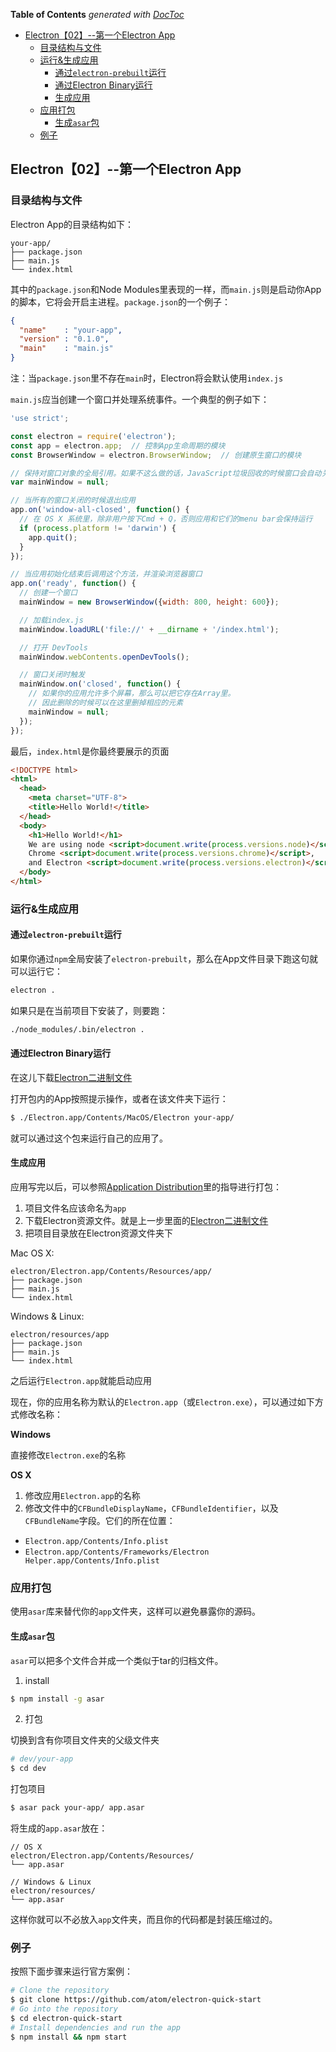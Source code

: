 <!-- START doctoc generated TOC please keep comment here to allow auto update -->
<!-- DON'T EDIT THIS SECTION, INSTEAD RE-RUN doctoc TO UPDATE -->
**Table of Contents**  *generated with [DocToc](https://github.com/thlorenz/doctoc)*

- [Electron【02】--第一个Electron App](#electron%E3%80%9002%E3%80%91--%E7%AC%AC%E4%B8%80%E4%B8%AAelectron-app)
  - [目录结构与文件](#%E7%9B%AE%E5%BD%95%E7%BB%93%E6%9E%84%E4%B8%8E%E6%96%87%E4%BB%B6)
  - [运行&生成应用](#%E8%BF%90%E8%A1%8C&%E7%94%9F%E6%88%90%E5%BA%94%E7%94%A8)
    - [通过`electron-prebuilt`运行](#%E9%80%9A%E8%BF%87electron-prebuilt%E8%BF%90%E8%A1%8C)
    - [通过Electron Binary运行](#%E9%80%9A%E8%BF%87electron-binary%E8%BF%90%E8%A1%8C)
    - [生成应用](#%E7%94%9F%E6%88%90%E5%BA%94%E7%94%A8)
  - [应用打包](#%E5%BA%94%E7%94%A8%E6%89%93%E5%8C%85)
    - [生成`asar`包](#%E7%94%9F%E6%88%90asar%E5%8C%85)
  - [例子](#%E4%BE%8B%E5%AD%90)

<!-- END doctoc generated TOC please keep comment here to allow auto update -->

## Electron【02】--第一个Electron App

### 目录结构与文件

Electron App的目录结构如下：

```text
your-app/
├── package.json
├── main.js
└── index.html
```

其中的`package.json`和Node Modules里表现的一样，而`main.js`则是启动你App的脚本，它将会开启主进程。`package.json`的一个例子：

```json
{
  "name"    : "your-app",
  "version" : "0.1.0",
  "main"    : "main.js"
}
```

注：当`package.json`里不存在`main`时，Electron将会默认使用`index.js`

`main.js`应当创建一个窗口并处理系统事件。一个典型的例子如下：

```js
'use strict';

const electron = require('electron');
const app = electron.app;  // 控制App生命周期的模块
const BrowserWindow = electron.BrowserWindow;  // 创建原生窗口的模块

// 保持对窗口对象的全局引用。如果不这么做的话，JavaScript垃圾回收的时候窗口会自动关闭
var mainWindow = null;

// 当所有的窗口关闭的时候退出应用
app.on('window-all-closed', function() {
  // 在 OS X 系统里，除非用户按下Cmd + Q，否则应用和它们的menu bar会保持运行
  if (process.platform != 'darwin') {
    app.quit();
  }
});

// 当应用初始化结束后调用这个方法，并渲染浏览器窗口
app.on('ready', function() {
  // 创建一个窗口
  mainWindow = new BrowserWindow({width: 800, height: 600});

  // 加载index.js
  mainWindow.loadURL('file://' + __dirname + '/index.html');

  // 打开 DevTools
  mainWindow.webContents.openDevTools();

  // 窗口关闭时触发
  mainWindow.on('closed', function() {
    // 如果你的应用允许多个屏幕，那么可以把它存在Array里。
    // 因此删除的时候可以在这里删掉相应的元素
    mainWindow = null;
  });
});
```

最后，`index.html`是你最终要展示的页面

```html
<!DOCTYPE html>
<html>
  <head>
    <meta charset="UTF-8">
    <title>Hello World!</title>
  </head>
  <body>
    <h1>Hello World!</h1>
    We are using node <script>document.write(process.versions.node)</script>,
    Chrome <script>document.write(process.versions.chrome)</script>,
    and Electron <script>document.write(process.versions.electron)</script>.
  </body>
</html>
```

### 运行&生成应用

#### 通过`electron-prebuilt`运行

如果你通过`npm`全局安装了`electron-prebuilt`，那么在App文件目录下跑这句就可以运行它：

```bash
electron .
```

如果只是在当前项目下安装了，则要跑：

```bash
./node_modules/.bin/electron .
```

#### 通过Electron Binary运行

在这儿下载[Electron二进制文件](https://github.com/electron/electron/releases)

打开包内的App按照提示操作，或者在该文件夹下运行：

```bash
$ ./Electron.app/Contents/MacOS/Electron your-app/
```

就可以通过这个包来运行自己的应用了。

#### 生成应用

应用写完以后，可以参照[Application Distribution](https://github.com/electron/electron/blob/v0.37.8/docs/tutorial/application-distribution.md)里的指导进行打包：

  1. 项目文件名应该命名为`app`
  2. 下载Electron资源文件。就是上一步里面的[Electron二进制文件](https://github.com/electron/electron/releases)
  3. 把项目目录放在Electron资源文件夹下

Mac OS X:

```text
electron/Electron.app/Contents/Resources/app/
├── package.json
├── main.js
└── index.html
```

Windows & Linux:

```text
electron/resources/app
├── package.json
├── main.js
└── index.html
```

之后运行`Electron.app`就能启动应用

现在，你的应用名称为默认的`Electron.app`（或`Electron.exe`），可以通过如下方式修改名称：

**Windows**

直接修改`Electron.exe`的名称

**OS X**

  1. 修改应用`Electron.app`的名称
  2. 修改文件中的`CFBundleDisplayName`，`CFBundleIdentifier`，以及`CFBundleName`字段。它们的所在位置：

  - `Electron.app/Contents/Info.plist`
  - `Electron.app/Contents/Frameworks/Electron Helper.app/Contents/Info.plist
`
 

### 应用打包

使用`asar`库来替代你的`app`文件夹，这样可以避免暴露你的源码。

#### 生成`asar`包

`asar`可以把多个文件合并成一个类似于tar的归档文件。

  1. install

```bash
$ npm install -g asar
```

  2. 打包 

切换到含有你项目文件夹的父级文件夹

```bash
# dev/your-app
$ cd dev
```

打包项目

```bash
$ asar pack your-app/ app.asar
```

将生成的`app.asar`放在：

```text
// OS X
electron/Electron.app/Contents/Resources/
└── app.asar

// Windows & Linux
electron/resources/
└── app.asar
```

这样你就可以不必放入`app`文件夹，而且你的代码都是封装压缩过的。

### 例子

按照下面步骤来运行官方案例：

```bash
# Clone the repository
$ git clone https://github.com/atom/electron-quick-start
# Go into the repository
$ cd electron-quick-start
# Install dependencies and run the app
$ npm install && npm start
```